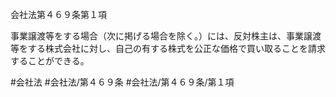 会社法第４６９条第１項

事業譲渡等をする場合（次に掲げる場合を除く。）には、反対株主は、事業譲渡等をする株式会社に対し、自己の有する株式を公正な価格で買い取ることを請求することができる。

#会社法
#会社法/第４６９条
#会社法/第４６９条/第１項
